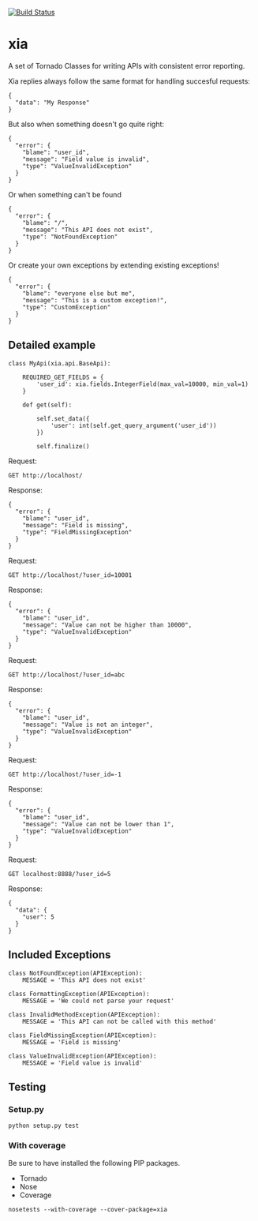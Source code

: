 [![Build Status](https://travis-ci.org/briandeheus/xia.svg?branch=master)](https://travis-ci.org/briandeheus/xia)

# xia
A set of Tornado Classes for writing APIs with consistent error reporting.

Xia replies always follow the same format for handling succesful requests:

```
{
  "data": "My Response"
}
```

But also when something doesn't go quite right:

```
{
  "error": {
    "blame": "user_id",
    "message": "Field value is invalid",
    "type": "ValueInvalidException"
  }
}
```

Or when something can't be found

```
{
  "error": {
    "blame": "/",
    "message": "This API does not exist",
    "type": "NotFoundException"
  }
}
```

Or create your own exceptions by extending existing exceptions!
```
{
  "error": {
    "blame": "everyone else but me",
    "message": "This is a custom exception!",
    "type": "CustomException"
  }
}
```

## Detailed example

```
class MyApi(xia.api.BaseApi):

    REQUIRED_GET_FIELDS = {
        'user_id': xia.fields.IntegerField(max_val=10000, min_val=1)
    }

    def get(self):

        self.set_data({
            'user': int(self.get_query_argument('user_id'))
        })

        self.finalize()
```

Request:
```
GET http://localhost/
```

Response:
```
{
  "error": {
    "blame": "user_id",
    "message": "Field is missing",
    "type": "FieldMissingException"
  }
}
```

Request:
```
GET http://localhost/?user_id=10001
```

Response:
```
{
  "error": {
    "blame": "user_id",
    "message": "Value can not be higher than 10000",
    "type": "ValueInvalidException"
  }
}
```

Request:
```
GET http://localhost/?user_id=abc
```

Response:
```
{
  "error": {
    "blame": "user_id",
    "message": "Value is not an integer",
    "type": "ValueInvalidException"
  }
}
```

Request:
```
GET http://localhost/?user_id=-1
```

Response:
```
{
  "error": {
    "blame": "user_id",
    "message": "Value can not be lower than 1",
    "type": "ValueInvalidException"
  }
}
```

Request:
```
GET localhost:8888/?user_id=5
```

Response:
```
{
  "data": {
    "user": 5
  }
}
```


## Included Exceptions
```
class NotFoundException(APIException):
    MESSAGE = 'This API does not exist'
```

```
class FormattingException(APIException):
    MESSAGE = 'We could not parse your request'
```

```
class InvalidMethodException(APIException):
    MESSAGE = 'This API can not be called with this method'
```

```
class FieldMissingException(APIException):
    MESSAGE = 'Field is missing'
```

```
class ValueInvalidException(APIException):
    MESSAGE = 'Field value is invalid'
```

## Testing

### Setup.py
`python setup.py test`

### With coverage

Be sure to have installed the following PIP packages.

* Tornado
* Nose
* Coverage

`nosetests --with-coverage --cover-package=xia`